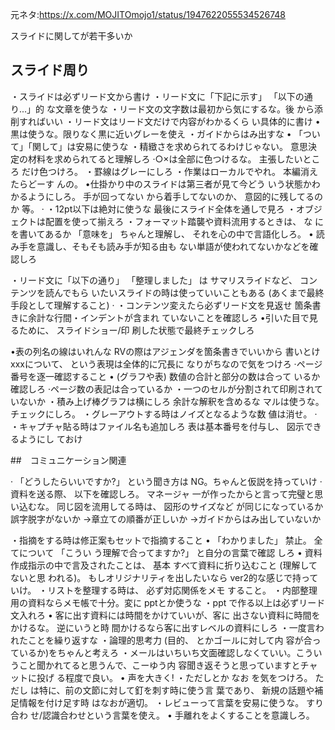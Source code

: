 元ネタ:https://x.com/MOJITOmojo1/status/1947622055534526748

スライドに関してが若干多いか

## スライド周り

・スライドは必ずリード文から書け
・リード文に「下記に示す」 「以下の通り...」的
な文章を使うな
・リード文の文字数は最初から気にするな。後
から添削すればいい
・リード文はリード文だけで内容がわかるくら
い具体的に書け
•
黒は使うな。限りなく黒に近いグレーを使え
・ガイドからはみ出すな
•
「ついて」「関して」は安易に使うな
・精緻さを求められてるわけじゃない。 意思決
定の材料を求められてると理解しろ
·○×は全部に色つけるな。 主張したいところ
だけ色つけろ。
・罫線はグレーにしろ
・作業はローカルでやれ。 本編消えたらどーす
んの。
•仕掛かり中のスライドは第三者が見て今どう
いう状態かわかるようにしろ。 手が回ってない から着手してないのか、 意図的に残してるのか
等。
·
・12pt以下は絶対に使うな
最後にスライド全体を通しで見ろ
・オブジェクトは配置を使って揃えろ
・フォーマット踏襲や資料流用するときは、 な
にを書いてあるか 「意味を」 ちゃんと理解し、
それを心の中で言語化しろ。
•
読み手を意識し、そもそも読み手が知る由も
ない単語が使われてないかなどを確認しろ

・リード文に「以下の通り」 「整理しました」 は サマリスライドなど、 コンテンツを読んでもら いたいスライドの時は使っていいこともある (あくまで最終手段として理解すること)
·
・コンテンツ変えたら必ずリード文を見返せ
箇条書きに余計な行間・インデントが含まれ
ていないことを確認しろ
•引いた目で見るために、 スライドショー/印
刷した状態で最終チェックしろ

•表の列名の線はいれんな
RVの際はアジェンダを箇条書きでいいから
書いとけ
xxxについて、 という表現は全体的に冗長に
なりがちなので気をつけろ
·ページ番号を逐一確認すること
•
(グラフや表) 数値の合計と部分の数は合って
いるか確認しろ
·ページ数の表記は合っているか
・一つのセルが分割されて印刷されていないか
・積み上げ棒グラフは横にしろ
余計な解釈を含めるな
マルは使うな。チェックにしろ。
・グレーアウトする時はノイズとなるような数
値は消せ。
·
・キャプチャ貼る時はファイル名も追加しろ
表は基本番号を付与し、 図示できるようにし
ておけ

##　コミュニケーション関連

·
「どうしたらいいですか?」 という聞き方は
NG。ちゃんと仮説を持っていけ
·
資料を送る際、 以下を確認しろ。 マネージャ
一が作ったからと言って完璧と思い込むな。
同じ図を流用してる時は、 図形のサイズなど
が同じになっているか
誤字脱字がないか
→章立ての順番が正しいか
→ガイドからはみ出していないか

・指摘をする時は修正案もセットで指摘すること
•
「わかりました」 禁止。 全てについて 「こうい
う理解で合ってますか?」 と自分の言葉で確認
しろ
•
資料作成指示の中で言及されたことは、 基本
すべて資料に折り込むこと (理解してないと思
われる)。 もしオリジナリティを出したいなら ver2的な感じで持っていけ。
・リストを整理する時は、 必ず対応関係をメモ
すること。
・内部整理用の資料ならメモ帳で十分。変に
pptとか使うな
・ppt で作る以上は必ずリード文入れろ
•
客に出す資料には時間をかけていいが、客に
出さない資料に時間をかけるな。 逆にいうと時
間かけるなら客に出すレベルの資料にしろ
・一度言われたことを繰り返すな
・論理的思考力 (目的、 とかゴールに対して内
容が合っているか)をちゃんと考えろ
・メールはいちいち文面確認しなくていい。こういうこと聞かれてると思うんで、こーゆう内 容聞き返そうと思っていますとチャットに投げ
る程度で良い。
•
声を大きく!
・ただしとか なお を気をつけろ。 ただし は特に、前の文節に対して釘を刺す時に使う言 葉であり、 新規の話題や補足情報を付け足す時 はなおが適切。
・レビューって言葉を安易に使うな。 すり合わ
せ/認識合わせという言葉を使え。
•
手離れをよくすることを意識しろ。

